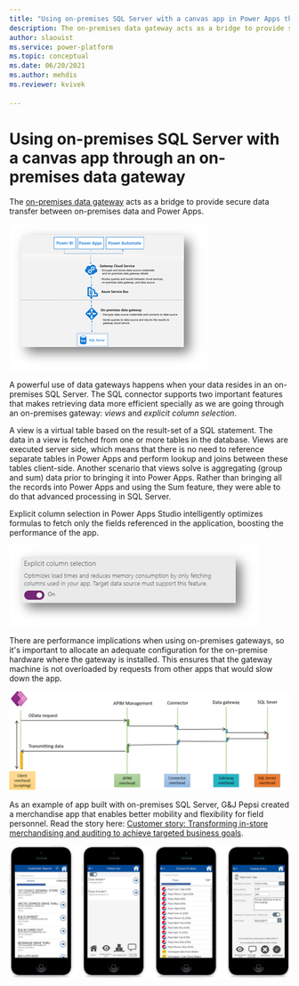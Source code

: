 ```yaml
---
title: "Using on-premises SQL Server with a canvas app in Power Apps through an on-premises data gateway | Microsoft Docs"
description: The on-premises data gateway acts as a bridge to provide secure data transfer between on-premises data and Power Apps. G&J Pepsi created a merchandise app that enables better mobility and flexibility for field personnel.
author: slaouist
ms.service: power-platform
ms.topic: conceptual
ms.date: 06/20/2021
ms.author: mehdis
ms.reviewer: kvivek

---
```

# Using on-premises SQL Server with a canvas app through an on-premises data gateway 

The [on-premises data gateway](/data-integration/gateway/service-gateway-onprem) acts as a bridge to provide secure data transfer between on-premises data and Power Apps.

![Gateway architecture](./media/gateway.png)

A powerful use of data gateways happens when your data resides in an on-premises SQL Server. The SQL connector supports two important features that makes retrieving data more efficient specially as we are going through an on-premises gateway: *views* and *explicit column selection*.

A view is a virtual table based on the result-set of a SQL statement. The data in a view is fetched from one or more tables in the database. Views are executed server side, which means that there is no need to reference separate tables in Power Apps and perform lookup and joins between these tables client-side. Another scenario that views solve is aggregating (group and sum) data prior to bringing it into Power Apps. Rather than bringing all the records into Power Apps and using the Sum feature, they were able to do that advanced processing in SQL Server.

Explicit column selection in Power Apps Studio intelligently optimizes formulas to fetch only the fields referenced in the application, boosting the performance of the app.  

![Gateway architecture](./media/ECS.png)

There are performance implications when using on-premises gateways, so it's important to allocate an adequate configuration for the on-premise hardware where the gateway is installed. This ensures that the gateway machine is not overloaded by requests from other apps that would slow down the app.

![Gateway architecture](./media/gatewayperf.png)

As an example of app built with on-premises SQL Server, G&J Pepsi created a merchandise app that enables better mobility and flexibility for field personnel. Read the story here: [Customer story: Transforming in-store merchandising and auditing to achieve targeted business goals](https://customers.microsoft.com/story/gj-pepsi-consumer-goods-powerapps).

![Gateway architecture](./media/GJPepsi.png)